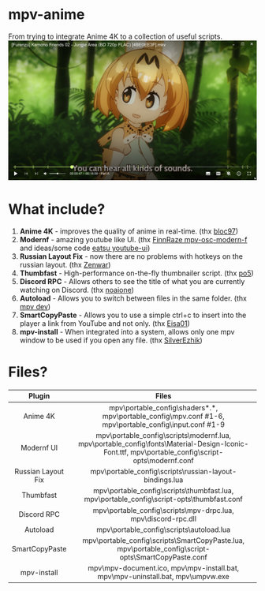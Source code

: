 # mpv-anime

From trying to integrate Anime 4K to a collection of useful scripts.
![preview](preview.png)

# What include?
1. <b>Anime 4K</b> - improves the quality of anime in real-time. (thx [bloc97](https://github.com/bloc97/Anime4K))
2. <b>Modernf</b> - amazing youtube like UI. (thx [FinnRaze mpv-osc-modern-f](https://github.com/FinnRaze/mpv-osc-modern-f/tree/main) and ideas/some code [eatsu youtube-ui](https://github.com/eatsu/mpv-osc-youtube-ui))
3. <b>Russian Layout Fix</b> - now there are no problems with hotkeys on the russian layout. (thx [Zenwar](https://github.com/zenwarr/mpv-config/blob/master/scripts/russian-layout-bindings.lua))
4. <b>Thumbfast</b> - High-performance on-the-fly thumbnailer script. (thx [po5](https://github.com/po5/thumbfast))
5. <b>Discord RPC</b> - Allows others to see the title of what you are currently watching on Discord. (thx [noaione](https://github.com/noaione/mpv-discordRPC))
6. <b>Autoload</b> - Allows you to switch between files in the same folder. (thx [mpv dev](https://github.com/mpv-player/mpv/blob/master/TOOLS/lua/autoload.lua))
7. <b>SmartCopyPaste</b> - Allows you to use a simple ctrl+c to insert into the player a link from YouTube and not only. (thx [Eisa01](https://github.com/Eisa01/mpv-scripts))
8. <b>mpv-install</b> - When integrated into a system, allows only one mpv window to be used if you open any file. (thx [SilverEzhik](https://github.com/SilverEzhik/mpv-install))

# Files?
| Plugin | Files |
| :-: | :-: |
| Anime 4K | mpv\portable_config\shaders\*.*, mpv\portable_config\mpv.conf #1-6, mpv\portable_config\input.conf #1-9|
| Modernf UI | mpv\portable_config\scripts\modernf.lua, mpv\portable_config\fonts\Material-Design-Iconic-Font.ttf, mpv\portable_config\script-opts\modernf.conf |
| Russian Layout Fix | mpv\portable_config\scripts\russian-layout-bindings.lua |
| Thumbfast | mpv\portable_config\scripts\thumbfast.lua, mpv\portable_config\script-opts\thumbfast.conf |
| Discord RPC | mpv\portable_config\scripts\mpv-drpc.lua, mpv\discord-rpc.dll |
| Autoload | mpv\portable_config\scripts\autoload.lua |
| SmartCopyPaste | mpv\portable_config\scripts\SmartCopyPaste.lua, mpv\portable_config\script-opts\SmartCopyPaste.conf |
| mpv-install | mpv\mpv-document.ico, mpv\mpv-install.bat, mpv\mpv-uninstall.bat, mpv\umpvw.exe |
